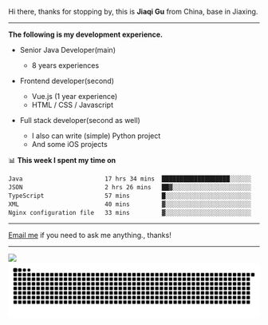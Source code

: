 Hi there, thanks for stopping by, this is **Jiaqi Gu** from China, base in Jiaxing.

---

**The following is my development experience.**

- Senior Java Developer(main)
  - 8 years experiences

- Frontend developer(second)
  - Vue.js (1 year experience)
  - HTML / CSS / Javascript
  
- Full stack developer(second as well)
  - I also can write (simple) Python project
  - And some iOS projects

📊 **This week I spent my time on**
<!--START_SECTION:waka-->

```txt
Java                       17 hrs 34 mins  ███████████████████░░░░░░   76.56 %
JSON                       2 hrs 26 mins   ██▓░░░░░░░░░░░░░░░░░░░░░░   10.62 %
TypeScript                 57 mins         █░░░░░░░░░░░░░░░░░░░░░░░░   04.21 %
XML                        40 mins         ▓░░░░░░░░░░░░░░░░░░░░░░░░   02.97 %
Nginx configuration file   33 mins         ▓░░░░░░░░░░░░░░░░░░░░░░░░   02.41 %
```

<!--END_SECTION:waka-->

---

[Email me](mailto:htk2klwgr@mozmail.com?subject=Hiring_from_GitHub) if you need to ask me anything., thanks!

---

![]( https://visitor-badge.glitch.me/badge?page_id=githubgujiaqi)
![]( https://github.com/droid-Q/droid-Q/raw/output/github-contribution-grid-snake.svg#gh-dark-mode-only)
